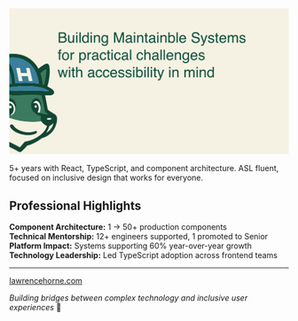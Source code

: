 <a href="https://lawrencehorne.com">
  <img
    alt="Building Maintainble Systems for practical challenges with accessibility in mind"
    src="https://raw.githubusercontent.com/foxtrottwist/foxtrottwist/main/github-header.png"
  />
</a>

5+ years with React, TypeScript, and component architecture. ASL fluent, focused on inclusive design that works for everyone.

## Professional Highlights
**Component Architecture:** 1 → 50+ production components  
**Technical Mentorship:** 12+ engineers supported, 1 promoted to Senior  
**Platform Impact:** Systems supporting 60% year-over-year growth  
**Technology Leadership:** Led TypeScript adoption across frontend teams  

---

[lawrencehorne.com](https://lawrencehorne.com)  

*Building bridges between complex technology and inclusive user experiences* 🦊
